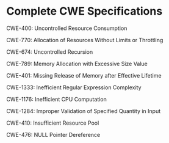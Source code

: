 

# Complete CWE Specifications

CWE-400: Uncontrolled Resource Consumption

CWE-770: Allocation of Resources Without Limits or Throttling

CWE-674: Uncontrolled Recursion

CWE-789: Memory Allocation with Excessive Size Value

CWE-401: Missing Release of Memory after Effective Lifetime

CWE-1333: Inefficient Regular Expression Complexity

CWE-1176: Inefficient CPU Computation

CWE-1284: Improper Validation of Specified Quantity in Input

CWE-410: Insufficient Resource Pool

CWE-476: NULL Pointer Dereference